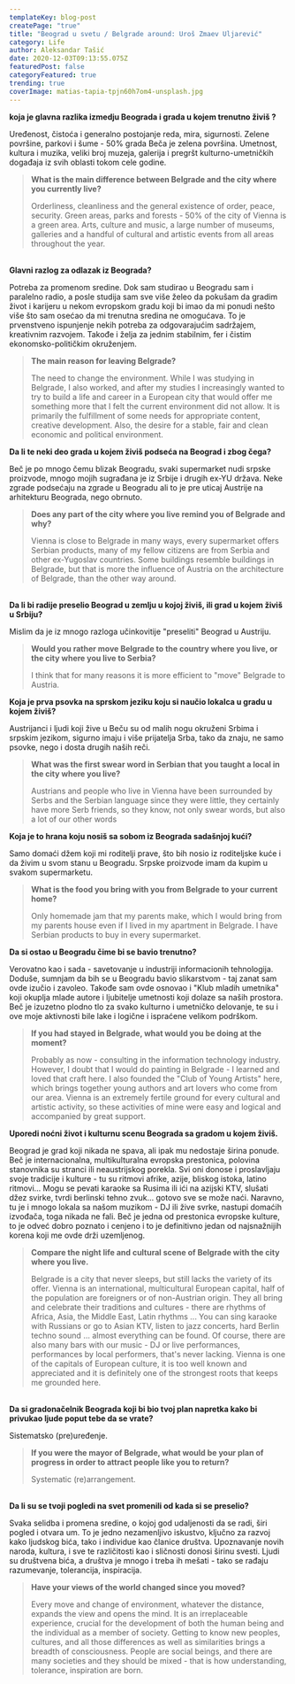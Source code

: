 ```yaml
---
templateKey: blog-post
createPage: "true"
title: "Beograd u svetu / Belgrade around: Uroš Zmaev Uljarević"
category: Life
author: Aleksandar Tašić
date: 2020-12-03T09:13:55.075Z
featuredPost: false
categoryFeatured: true
trending: true
coverImage: matias-tapia-tpjn60h7om4-unsplash.jpg
---
```

**koja je glavna razlika izmedju Beograda i grada u kojem trenutno živiš ?**

Uređenost, čistoća i generalno postojanje reda, mira, sigurnosti. Zelene površine, parkovi i šume - 50% grada Beča je zelena površina. Umetnost, kultura i muzika, veliki broj muzeja, galerija i pregršt kulturno-umetničkih događaja iz svih oblasti tokom cele godine.

> **What is the main difference between Belgrade and the city where you currently live?**
>
> Orderliness, cleanliness and the general existence of order, peace, security. Green areas, parks and forests - 50% of the city of Vienna is a green area. Arts, culture and music, a large number of museums, galleries and a handful of cultural and artistic events from all areas throughout the year.

\
**Glavni razlog za odlazak iz Beograda?**

Potreba za promenom sredine. Dok sam studirao u Beogradu sam i paralelno radio, a posle studija sam sve više želeo da pokušam da gradim život i karijeru u nekom evropskom gradu koji bi imao da mi ponudi nešto više što sam osećao da mi trenutna sredina ne omogućava. To je prvenstveno ispunjenje nekih potreba za odgovarajućim sadržajem, kreativnim razvojem. Takođe i želja za jednim stabilnim, fer i čistim ekonomsko-političkim okruženjem.

> **The main reason for leaving Belgrade?**
>
> The need to change the environment. While I was studying in Belgrade, I also worked, and after my studies I increasingly wanted to try to build a life and career in a European city that would offer me something more that I felt the current environment did not allow. It is primarily the fulfillment of some needs for appropriate content, creative development. Also, the desire for a stable, fair and clean economic and political environment.



**Da li te neki deo grada u kojem živiš podseća na Beograd i zbog čega?**

Beč je po mnogo čemu blizak Beogradu, svaki supermarket nudi srpske proizvode, mnogo mojih sugrađana je iz Srbije i drugih ex-YU država. Neke zgrade podsećaju na zgrade u Beogradu ali to je pre uticaj Austrije na arhitekturu Beograda, nego obrnuto.

> **Does any part of the city where you live remind you of Belgrade and why?**
>
> Vienna is close to Belgrade in many ways, every supermarket offers Serbian products, many of my fellow citizens are from Serbia and other ex-Yugoslav countries. Some buildings resemble buildings in Belgrade, but that is more the influence of Austria on the architecture of Belgrade, than the other way around.

\
**Da li bi radije preselio Beograd u zemlju u kojoj živiš, ili grad u kojem živiš u Srbiju?**

Mislim da je iz mnogo razloga učinkovitije "preseliti" Beograd u Austriju.

> **Would you rather move Belgrade to the country where you live, or the city where you live to Serbia?**
>
> I think that for many reasons it is more efficient to "move" Belgrade to Austria.



**Koja je prva psovka na sprskom jeziku koju si naučio lokalca u gradu u kojem živiš?**

Austrijanci i ljudi koji žive u Beču su od malih nogu okruženi Srbima i srpskim jezikom, sigurno imaju i više prijatelja Srba, tako da znaju, ne samo psovke, nego i dosta drugih naših reči.

> **What was the first swear word in Serbian that you taught a local in the city where you live?**
>
> Austrians and people who live in Vienna have been surrounded by Serbs and the Serbian language since they were little, they certainly have more Serb friends, so they know, not only swear words, but also a lot of our other words



**Koja je to hrana koju nosiš sa sobom iz Beograda sadašnjoj kući?**

Samo domaći džem koji mi roditelji prave, što bih nosio iz roditeljske kuće i da živim u svom stanu u Beogradu. Srpske proizvode imam da kupim u svakom supermarketu.

> **What is the food you bring with you from Belgrade to your current home?**
>
> Only homemade jam that my parents make, which I would bring from my parents house even if I lived in my apartment in Belgrade. I have Serbian products to buy in every supermarket.



**Da si ostao u Beogradu čime bi se bavio trenutno?**

Verovatno kao i sada - savetovanje u industriji informacionih tehnologija. Doduše, sumnjam da bih se u Beogradu bavio slikarstvom - taj zanat sam ovde izučio i zavoleo. Takođe sam ovde osnovao i "Klub mladih umetnika" koji okuplja mlade autore i ljubitelje umetnosti koji dolaze sa naših prostora. Beč je izuzetno plodno tlo za svako kulturno i umetničko delovanje, te su i ove moje aktivnosti bile lake i logične i ispraćene velikom podrškom.

> **If you had stayed in Belgrade, what would you be doing at the moment?**
>
> Probably as now - consulting in the information technology industry. However, I doubt that I would do painting in Belgrade - I learned and loved that craft here. I also founded the "Club of Young Artists" here, which brings together young authors and art lovers who come from our area. Vienna is an extremely fertile ground for every cultural and artistic activity, so these activities of mine were easy and logical and accompanied by great support.



**Uporedi noćni život i kulturnu scenu Beograda sa gradom u kojem živiš.**

Beograd je grad koji nikada ne spava, ali ipak mu nedostaje širina ponude. Beč je internacionalna, multikulturalna evropska prestonica, polovina stanovnika su stranci ili neaustrijskog porekla. Svi oni donose i proslavljaju svoje tradicije i kulture - tu su ritmovi afrike, azije, bliskog istoka, latino ritmovi... Mogu se pevati karaoke sa Rusima ili ići na azijski KTV, slušati džez svirke, tvrdi berlinski tehno zvuk... gotovo sve se može naći. Naravno, tu je i mnogo lokala sa našom muzikom - DJ ili žive svrke, nastupi domaćih izvođača, toga nikada ne fali. Beč je jedna od prestonica evropske kulture, to je odveć dobro poznato i cenjeno i to je definitivno jedan od najsnažnijih korena koji me ovde drži uzemljenog.

> **Compare the night life and cultural scene of Belgrade with the city where you live.**
>
> Belgrade is a city that never sleeps, but still lacks the variety of its offer. Vienna is an international, multicultural European capital, half of the population are foreigners or of non-Austrian origin. They all bring and celebrate their traditions and cultures - there are rhythms of Africa, Asia, the Middle East, Latin rhythms ... You can sing karaoke with Russians or go to Asian KTV, listen to jazz concerts, hard Berlin techno sound ... almost everything can be found. Of course, there are also many bars with our music - DJ or live performances, performances by local performers, that's never lacking. Vienna is one of the capitals of European culture, it is too well known and appreciated and it is definitely one of the strongest roots that keeps me grounded here.

\
**Da si gradonačelnik Beograda koji bi bio tvoj plan napretka kako bi privukao ljude poput tebe da se vrate?**

Sistematsko (pre)uređenje.

> **If you were the mayor of Belgrade, what would be your plan of progress in order to attract people like you to return?**
>
> Systematic (re)arrangement.

\
**Da li su se tvoji pogledi na svet promenili od kada si se preselio?**

Svaka selidba i promena sredine, o kojoj god udaljenosti da se radi, širi pogled i otvara um. To je jedno nezamenljivo iskustvo, ključno za razvoj kako ljudskog bića, tako i individue kao članice društva. Upoznavanje novih naroda, kultura, i sve te različitosti kao i sličnosti donosi širinu svesti. Ljudi su društvena bića, a društva je mnogo i treba ih mešati - tako se rađaju razumevanje, tolerancija, inspiracija.

> **Have your views of the world changed since you moved?**
>
> Every move and change of environment, whatever the distance, expands the view and opens the mind. It is an irreplaceable experience, crucial for the development of both the human being and the individual as a member of society. Getting to know new peoples, cultures, and all those differences as well as similarities brings a breadth of consciousness. People are social beings, and there are many societies and they should be mixed - that is how understanding, tolerance, inspiration are born.